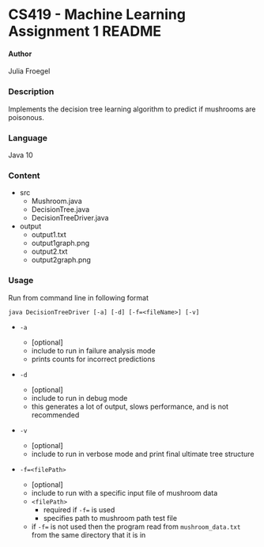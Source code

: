 CS419 - Machine Learning Assignment 1 README  
============================================  

#### Author ####
Julia Froegel  

### Description ###  
Implements the decision tree learning algorithm to predict if mushrooms are poisonous.

### Language ###
Java 10

### Content ###
- src 
	- Mushroom.java
	- DecisionTree.java
	- DecisionTreeDriver.java
- output
	- output1.txt
	- output1graph.png
	- output2.txt
	- output2graph.png

### Usage ###
Run from command line in following format 
 
`java DecisionTreeDriver [-a] [-d] [-f=<fileName>] [-v]`
* `-a` 
     - [optional]
     - include to run in failure analysis mode
     - prints counts for incorrect predictions

* `-d` 
     - [optional]
     - include to run in debug mode
     - this generates a lot of output, slows performance, and is not recommended 

* `-v`  
     - [optional] 
     - include to run in verbose mode and print final ultimate tree structure  

* `-f=<filePath>` 
     - [optional] 
     - include to run with a specific input file of mushroom data
     - `<filePath>` 
       - required if `-f=` is used 
       - specifies path to mushroom path test file
     - if `-f=` is not used then the program read from `mushroom_data.txt` from the same directory that it is in


